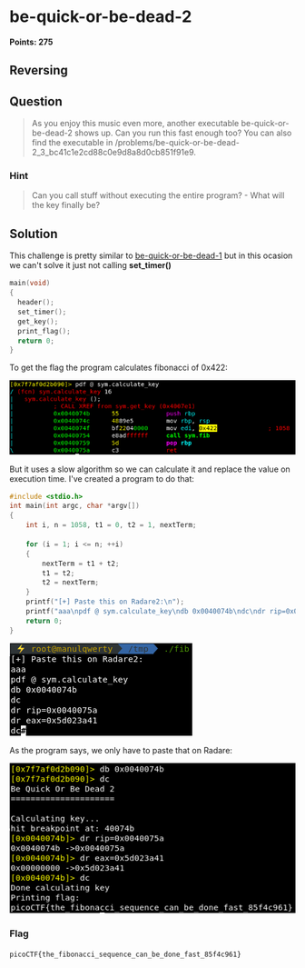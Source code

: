 # be-quick-or-be-dead-2
**Points: 275**

## Reversing

## Question
>As you enjoy this music even more, another executable be-quick-or-be-dead-2 shows up. Can you run this fast enough too? You can also find the executable in /problems/be-quick-or-be-dead-2_3_bc41c1e2cd88c0e9d8a8d0cb851f91e9.

### Hint
>Can you call stuff without executing the entire program? - What will the key finally be?

## Solution
This challenge is pretty similar to [be-quick-or-be-dead-1](https://github.com/manulqwerty/picoCTF-2018-WriteUp/tree/master/Reversing/be-quick-or-be-dead-1) but in this ocasion we can't solve it just not calling **set_timer()**
```c
main(void)
{
  header();
  set_timer();
  get_key();
  print_flag();
  return 0;
}
```
To get the flag the program calculates fibonacci of 0x422:

![img1](images/1.png)

But it uses a slow algorithm so we can calculate it and replace the value on execution time.
I've created a program to do that:
```c
#include <stdio.h>
int main(int argc, char *argv[])
{
    int i, n = 1058, t1 = 0, t2 = 1, nextTerm;

    for (i = 1; i <= n; ++i)
    {
        nextTerm = t1 + t2;
        t1 = t2;
        t2 = nextTerm;
    }
    printf("[+] Paste this on Radare2:\n");
    printf("aaa\npdf @ sym.calculate_key\ndb 0x0040074b\ndc\ndr rip=0x0040075a\ndr eax=0x%x\ndc", t1);
    return 0;
}
```
![img2](images/2.png)

As the program says, we only have to paste that on Radare:

![img3](images/3.png)
### Flag
`picoCTF{the_fibonacci_sequence_can_be_done_fast_85f4c961}`

